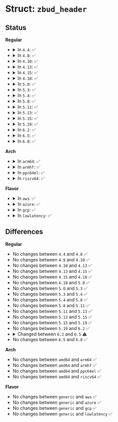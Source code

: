# Struct: <code>zbud_header</code>

## Status
<b>Regular</b>
<ul>
<li>
<details>
<summary>In <code>4.4</code>: ✅</summary>

```c
struct zbud_header {
    struct list_head buddy;
    struct list_head lru;
    unsigned int first_chunks;
    unsigned int last_chunks;
    bool under_reclaim;
};
```
</details>
</li>
<li>
<details>
<summary>In <code>4.8</code>: ✅</summary>

```c
struct zbud_header {
    struct list_head buddy;
    struct list_head lru;
    unsigned int first_chunks;
    unsigned int last_chunks;
    bool under_reclaim;
};
```
</details>
</li>
<li>
<details>
<summary>In <code>4.10</code>: ✅</summary>

```c
struct zbud_header {
    struct list_head buddy;
    struct list_head lru;
    unsigned int first_chunks;
    unsigned int last_chunks;
    bool under_reclaim;
};
```
</details>
</li>
<li>
<details>
<summary>In <code>4.13</code>: ✅</summary>

```c
struct zbud_header {
    struct list_head buddy;
    struct list_head lru;
    unsigned int first_chunks;
    unsigned int last_chunks;
    bool under_reclaim;
};
```
</details>
</li>
<li>
<details>
<summary>In <code>4.15</code>: ✅</summary>

```c
struct zbud_header {
    struct list_head buddy;
    struct list_head lru;
    unsigned int first_chunks;
    unsigned int last_chunks;
    bool under_reclaim;
};
```
</details>
</li>
<li>
<details>
<summary>In <code>4.18</code>: ✅</summary>

```c
struct zbud_header {
    struct list_head buddy;
    struct list_head lru;
    unsigned int first_chunks;
    unsigned int last_chunks;
    bool under_reclaim;
};
```
</details>
</li>
<li>
<details>
<summary>In <code>5.0</code>: ✅</summary>

```c
struct zbud_header {
    struct list_head buddy;
    struct list_head lru;
    unsigned int first_chunks;
    unsigned int last_chunks;
    bool under_reclaim;
};
```
</details>
</li>
<li>
<details>
<summary>In <code>5.3</code>: ✅</summary>

```c
struct zbud_header {
    struct list_head buddy;
    struct list_head lru;
    unsigned int first_chunks;
    unsigned int last_chunks;
    bool under_reclaim;
};
```
</details>
</li>
<li>
<details>
<summary>In <code>5.4</code>: ✅</summary>

```c
struct zbud_header {
    struct list_head buddy;
    struct list_head lru;
    unsigned int first_chunks;
    unsigned int last_chunks;
    bool under_reclaim;
};
```
</details>
</li>
<li>
<details>
<summary>In <code>5.8</code>: ✅</summary>

```c
struct zbud_header {
    struct list_head buddy;
    struct list_head lru;
    unsigned int first_chunks;
    unsigned int last_chunks;
    bool under_reclaim;
};
```
</details>
</li>
<li>
<details>
<summary>In <code>5.11</code>: ✅</summary>

```c
struct zbud_header {
    struct list_head buddy;
    struct list_head lru;
    unsigned int first_chunks;
    unsigned int last_chunks;
    bool under_reclaim;
};
```
</details>
</li>
<li>
<details>
<summary>In <code>5.13</code>: ✅</summary>

```c
struct zbud_header {
    struct list_head buddy;
    struct list_head lru;
    unsigned int first_chunks;
    unsigned int last_chunks;
    bool under_reclaim;
};
```
</details>
</li>
<li>
<details>
<summary>In <code>5.15</code>: ✅</summary>

```c
struct zbud_header {
    struct list_head buddy;
    struct list_head lru;
    unsigned int first_chunks;
    unsigned int last_chunks;
    bool under_reclaim;
};
```
</details>
</li>
<li>
<details>
<summary>In <code>5.19</code>: ✅</summary>

```c
struct zbud_header {
    struct list_head buddy;
    struct list_head lru;
    unsigned int first_chunks;
    unsigned int last_chunks;
    bool under_reclaim;
};
```
</details>
</li>
<li>
<details>
<summary>In <code>6.2</code>: ✅</summary>

```c
struct zbud_header {
    struct list_head buddy;
    struct list_head lru;
    unsigned int first_chunks;
    unsigned int last_chunks;
    bool under_reclaim;
};
```
</details>
</li>
<li>
<details>
<summary>In <code>6.5</code>: ✅</summary>

```c
struct zbud_header {
    struct list_head buddy;
    unsigned int first_chunks;
    unsigned int last_chunks;
};
```
</details>
</li>
<li>
<details>
<summary>In <code>6.8</code>: ✅</summary>

```c
struct zbud_header {
    struct list_head buddy;
    unsigned int first_chunks;
    unsigned int last_chunks;
};
```
</details>
</li>
</ul>
<b>Arch</b>
<ul>
<li>
<details>
<summary>In <code>arm64</code>: ✅</summary>

```c
struct zbud_header {
    struct list_head buddy;
    struct list_head lru;
    unsigned int first_chunks;
    unsigned int last_chunks;
    bool under_reclaim;
};
```
</details>
</li>
<li>
<details>
<summary>In <code>armhf</code>: ✅</summary>

```c
struct zbud_header {
    struct list_head buddy;
    struct list_head lru;
    unsigned int first_chunks;
    unsigned int last_chunks;
    bool under_reclaim;
};
```
</details>
</li>
<li>
<details>
<summary>In <code>ppc64el</code>: ✅</summary>

```c
struct zbud_header {
    struct list_head buddy;
    struct list_head lru;
    unsigned int first_chunks;
    unsigned int last_chunks;
    bool under_reclaim;
};
```
</details>
</li>
<li>
<details>
<summary>In <code>riscv64</code>: ✅</summary>

```c
struct zbud_header {
    struct list_head buddy;
    struct list_head lru;
    unsigned int first_chunks;
    unsigned int last_chunks;
    bool under_reclaim;
};
```
</details>
</li>
</ul>
<b>Flavor</b>
<ul>
<li>
<details>
<summary>In <code>aws</code>: ✅</summary>

```c
struct zbud_header {
    struct list_head buddy;
    struct list_head lru;
    unsigned int first_chunks;
    unsigned int last_chunks;
    bool under_reclaim;
};
```
</details>
</li>
<li>
<details>
<summary>In <code>azure</code>: ✅</summary>

```c
struct zbud_header {
    struct list_head buddy;
    struct list_head lru;
    unsigned int first_chunks;
    unsigned int last_chunks;
    bool under_reclaim;
};
```
</details>
</li>
<li>
<details>
<summary>In <code>gcp</code>: ✅</summary>

```c
struct zbud_header {
    struct list_head buddy;
    struct list_head lru;
    unsigned int first_chunks;
    unsigned int last_chunks;
    bool under_reclaim;
};
```
</details>
</li>
<li>
<details>
<summary>In <code>lowlatency</code>: ✅</summary>

```c
struct zbud_header {
    struct list_head buddy;
    struct list_head lru;
    unsigned int first_chunks;
    unsigned int last_chunks;
    bool under_reclaim;
};
```
</details>
</li>
</ul>

## Differences
<b>Regular</b>
<ul>
<li>
No changes between <code>4.4</code> and <code>4.8</code> ✅
</li>
<li>
No changes between <code>4.8</code> and <code>4.10</code> ✅
</li>
<li>
No changes between <code>4.10</code> and <code>4.13</code> ✅
</li>
<li>
No changes between <code>4.13</code> and <code>4.15</code> ✅
</li>
<li>
No changes between <code>4.15</code> and <code>4.18</code> ✅
</li>
<li>
No changes between <code>4.18</code> and <code>5.0</code> ✅
</li>
<li>
No changes between <code>5.0</code> and <code>5.3</code> ✅
</li>
<li>
No changes between <code>5.3</code> and <code>5.4</code> ✅
</li>
<li>
No changes between <code>5.4</code> and <code>5.8</code> ✅
</li>
<li>
No changes between <code>5.8</code> and <code>5.11</code> ✅
</li>
<li>
No changes between <code>5.11</code> and <code>5.13</code> ✅
</li>
<li>
No changes between <code>5.13</code> and <code>5.15</code> ✅
</li>
<li>
No changes between <code>5.15</code> and <code>5.19</code> ✅
</li>
<li>
No changes between <code>5.19</code> and <code>6.2</code> ✅
</li>
<li>
<details>
<summary>Changed between <code>6.2</code> and <code>6.5</code> ⚠️</summary>
<ul>
<li>
<b>Field removed. </b>
<code>struct list_head lru</code>
</li>
<li>
<b>Field removed. </b>
<code>bool under_reclaim</code>
</li>
</ul>
</details>
</li>
<li>
No changes between <code>6.5</code> and <code>6.8</code> ✅
</li>
</ul>
<b>Arch</b>
<ul>
<li>
No changes between <code>amd64</code> and <code>arm64</code> ✅
</li>
<li>
No changes between <code>amd64</code> and <code>armhf</code> ✅
</li>
<li>
No changes between <code>amd64</code> and <code>ppc64el</code> ✅
</li>
<li>
No changes between <code>amd64</code> and <code>riscv64</code> ✅
</li>
</ul>
<b>Flavor</b>
<ul>
<li>
No changes between <code>generic</code> and <code>aws</code> ✅
</li>
<li>
No changes between <code>generic</code> and <code>azure</code> ✅
</li>
<li>
No changes between <code>generic</code> and <code>gcp</code> ✅
</li>
<li>
No changes between <code>generic</code> and <code>lowlatency</code> ✅
</li>
</ul>
